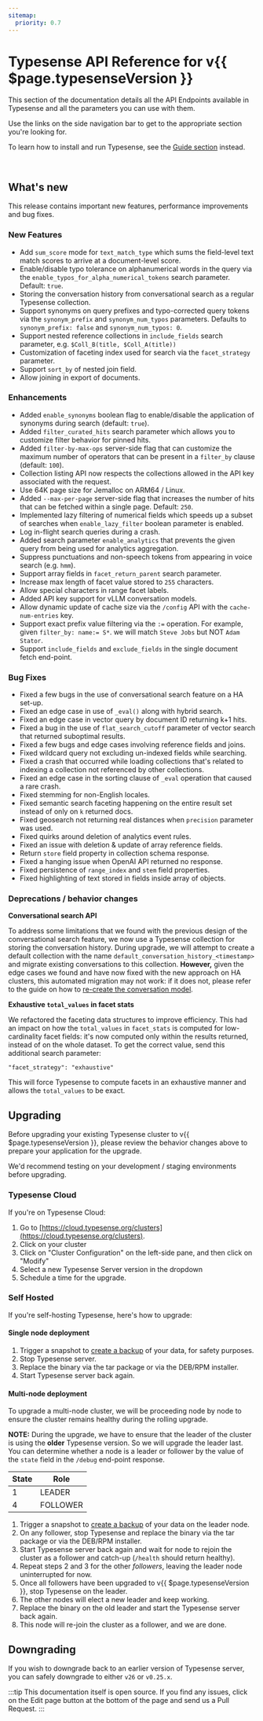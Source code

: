```yaml
---
sitemap:
  priority: 0.7
---
```


# Typesense API Reference for v{{ $page.typesenseVersion }}

This section of the documentation details all the API Endpoints available in Typesense and all the parameters you can use with them.

Use the links on the side navigation bar to get to the appropriate section you're looking for.

To learn how to install and run Typesense, see the [Guide section](/guide/README.md) instead.

<br/>

## What's new

This release contains important new features, performance improvements and bug fixes.

### New Features

- Add `sum_score` mode for `text_match_type` which sums the field-level text match scores to arrive at a document-level score.
- Enable/disable typo tolerance on alphanumerical words in the query via the 
  `enable_typos_for_alpha_numerical_tokens` search parameter. Default: `true`.
- Storing the conversation history from conversational search as a regular Typesense collection.
- Support synonyms on query prefixes and typo-corrected query tokens via the `synonym_prefix` 
  and `synonym_num_typos` parameters. Defaults to `synonym_prefix: false` and `synonym_num_typos: 0`.
- Support nested reference collections in `include_fields` search parameter, e.g. `$Coll_B(title, $Coll_A(title))`
- Customization of faceting index used for search via the `facet_strategy` parameter.
- Support `sort_by` of nested join field.
- Allow joining in export of documents.

### Enhancements

- Added `enable_synonyms` boolean flag to enable/disable the application of synonyms during search (default: `true`).
- Added `filter_curated_hits` search parameter which allows you to customize filter behavior for pinned hits.
- Added `filter-by-max-ops` server-side flag that can customize the maximum number of operators that can be present 
  in a `filter_by` clause (default: `100`).
- Collection listing API now respects the collections allowed in the API key associated with the request.
- Use 64K page size for Jemalloc on ARM64 / Linux.
- Added `--max-per-page` server-side flag that increases the number of hits that can be fetched within a single page. Default: `250`. 
- Implemented lazy filtering of numerical fields which speeds up a subset of searches when `enable_lazy_filter` boolean parameter is enabled.
- Log in-flight search queries during a crash.
- Added search parameter `enable_analytics` that prevents the given query from being used for analytics aggregation.
- Suppress punctuations and non-speech tokens from appearing in voice search (e.g. `hmm`).
- Support array fields in `facet_return_parent` search parameter. 
- Increase max length of facet value stored to `255` characters.
- Allow special characters in range facet labels.
- Added API key support for vLLM conversation models.
- Allow dynamic update of cache size via the `/config` API with the `cache-num-entries` key.
- Support exact prefix value filtering via the `:=` operation. For example, given `filter_by: name:= S*`.
  we will match `Steve Jobs` but NOT `Adam Stator`.
- Support `include_fields` and `exclude_fields` in the single document fetch end-point.

### Bug Fixes

- Fixed a few bugs in the use of conversational search feature on a HA set-up.
- Fixed an edge case in use of `_eval()` along with hybrid search.
- Fixed an edge case in vector query by document ID returning k+1 hits.
- Fixed a bug in the use of `flat_search_cutoff` parameter of vector search that returned suboptimal results.
- Fixed a few bugs and edge cases involving reference fields and joins.
- Fixed wildcard query not excluding un-indexed fields while searching.
- Fixed a crash that occurred while loading collections that's related to indexing a collection not referenced by other collections.
- Fixed an edge case in the sorting clause of `_eval` operation that caused a rare crash.
- Fixed stemming for non-English locales.
- Fixed semantic search faceting happening on the entire result set instead of only on `k` returned docs.
- Fixed geosearch not returning real distances when `precision` parameter was used. 
- Fixed quirks around deletion of analytics event rules.
- Fixed an issue with deletion & update of array reference fields.
- Return `store` field property in collection schema response.
- Fixed a hanging issue when OpenAI API returned no response.
- Fixed persistence of `range_index` and `stem` field properties.
- Fixed highlighting of text stored in fields inside array of objects.

### Deprecations / behavior changes

**Conversational search API**

To address some limitations that we found with the previous design of the conversational search feature, 
we now use a Typesense collection for storing the conversation history. During upgrade, we will attempt to create a 
default collection with the name `default_conversation_history_<timestamp>` and migrate existing conversations 
to this collection. **However,** given the edge cases we found and have now fixed with the new approach on HA 
clusters, this automated migration may not work: if it does not, please refer to the guide on how to 
[re-create the conversation model](conversational-search-rag.md).

**Exhaustive `total_values` in facet stats**

We refactored the faceting data structures to improve efficiency. This had an impact on how the `total_values` in
`facet_stats` is computed for low-cardinality facet fields: it's now computed only within the
results returned, instead of on the whole dataset. To get the correct value, send this additional search parameter:

```
"facet_strategy": "exhaustive"
```

This will force Typesense to compute facets in an exhaustive manner and allows the `total_values` to be exact.

## Upgrading

Before upgrading your existing Typesense cluster to v{{ $page.typesenseVersion }}, please review the behavior
changes above to prepare your application for the upgrade.

We'd recommend testing on your development / staging environments before upgrading. 

### Typesense Cloud

If you're on Typesense Cloud:

1. Go to [https://cloud.typesense.org/clusters](https://cloud.typesense.org/clusters).
2. Click on your cluster
3. Click on "Cluster Configuration" on the left-side pane, and then click on "Modify"
4. Select a new Typesense Server version in the dropdown
5. Schedule a time for the upgrade.

### Self Hosted

If you're self-hosting Typesense, here's how to upgrade:

#### Single node deployment

1. Trigger a snapshot to [create a backup](https://typesense.org/docs/26.0/cluster-operations.html#create-snapshot-for-backups) of your data, for safety purposes.
2. Stop Typesense server.
3. Replace the binary via the tar package or via the DEB/RPM installer. 
4. Start Typesense server back again.

#### Multi-node deployment

To upgrade a multi-node cluster, we will be proceeding node by node to ensure the cluster remains healthy during the rolling upgrade.

**NOTE:** During the upgrade, we have to ensure that the leader of the cluster is using the **older** Typesense version. 
So we will upgrade the leader last. You can determine whether a node is a leader or follower by the value of the `state` 
field in the `/debug` end-point response.

| State | Role     |
|-------|----------|
| 1     | LEADER   |
| 4     | FOLLOWER |

1. Trigger a snapshot to [create a backup](https://typesense.org/docs/26.0/cluster-operations.html#create-snapshot-for-backups) of your data 
   on the leader node.
2. On any follower, stop Typesense and replace the binary via the tar package or via the DEB/RPM installer.
3. Start Typesense server back again and wait for node to rejoin the cluster as a follower and catch-up (`/health` should return healthy). 
4. Repeat steps 2 and 3 for the other _followers_, leaving the leader node uninterrupted for now.
5. Once all followers have been upgraded to v{{ $page.typesenseVersion }}, stop Typesense on the leader.
6. The other nodes will elect a new leader and keep working. 
7. Replace the binary on the old leader and start the Typesense server back again. 
8. This node will re-join the cluster as a follower, and we are done.


## Downgrading

If you wish to downgrade back to an earlier version of Typesense server, you can safely downgrade to either `v26` or `v0.25.x`. 

:::tip
This documentation itself is open source. If you find any issues, click on the Edit page button at the bottom of the page and send us a Pull Request.
:::

<RedirectOldLinks />
